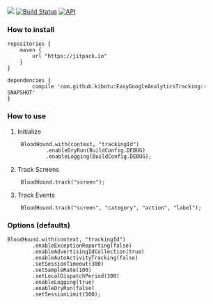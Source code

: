 [![](https://jitpack.io/v/kibotu/EasyGoogleAnalyticsTracking.svg)](https://jitpack.io/#kibotu/EasyGoogleAnalyticsTracking) [![Build Status](https://travis-ci.org/kibotu/EasyGoogleAnalyticsTracking.svg)](https://travis-ci.org/kibotu/EasyGoogleAnalyticsTracking)  [![API](https://img.shields.io/badge/API-15%2B-brightgreen.svg?style=flat)](https://android-arsenal.com/api?level=15)

### How to install
	
	repositories {
	    maven {
	        url "https://jitpack.io"
	    }
	}
		
	dependencies {
            compile 'com.github.kibotu:EasyGoogleAnalyticsTracking:-SNAPSHOT'
    }
    
### How to use

1. Initialize
    
        BloodHound.with(context, "trackingId")
                .enableDryRun(BuildConfig.DEBUG)
                .enableLogging(BuildConfig.DEBUG);
    
2. Track Screens

        BloodHound.track("screen");
        
        
3. Track Events
 
 
        BloodHound.track("screen", "category", "action", "label");
    
    
### Options (defaults)
    
    BloodHound.with(context, "trackingId")
            .enableExceptionReporting(false)
            .enableAdvertisingIdCollection(true)
            .enableAutoActivityTracking(false)
            .setSessionTimeout(300)
            .setSampleRate(100)
            .setLocalDispatchPeriod(300)
            .enableLogging(true)
            .enableDryRun(false)
            .setSessionLimit(500);